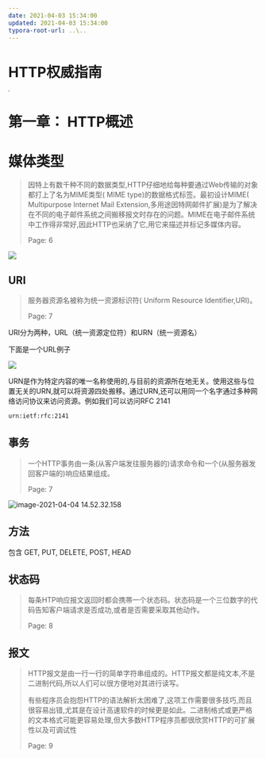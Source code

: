 ```yaml
---
date: 2021-04-03 15:34:00
updated: 2021-04-03 15:34:00
typora-root-url: ..\..
---
```


# HTTP权威指南

<img src="/images/image-2021-04-03-15.40.44.260.png"  style="zoom:18%;" />

# 第一章： HTTP概述



# 媒体类型

> 因特上有数千种不同的数据类型,HTTP仔细地给每种要通过Web传输的对象都打上了名为MIME类型( MIME type)的数据格式标签。最初设计MIME( Multipurpose Internet Mail Extension,多用途因特网邮件扩展)是为了解决在不同的电子邮件系统之间搬移报文时存在的问题。MIME在电子邮件系统中工作得非常好,因此HTTP也采纳了它,用它来描述并标记多媒体内容。
>
> Page: 6

<!-- more -->

![](/images/image-2021-04-03-15.48.48.076.png)

## URI

> 服务器资源名被称为统一资源标识符( Uniform Resource Identifier,URI)。
>
> Page: 7

URI分为两种，URL（统一资源定位符）和URN（统一资源名）

下面是一个URL例子

![](/images/image-2021-04-03-15.51.20.995.png)

URN是作为特定内容的唯一名称使用的,与目前的资源所在地无关。使用这些与位置无关的URN,就可以将资源四处搬移。通过URN,还可以用同一个名字通过多种网络访问协议来访问资源。例如我们可以访问RFC 2141

```txt
urn:ietf:rfc:2141
```

## 事务

> 一个HTTP事务由一条(从客户端发往服务器的)请求命令和一个(从服务器发回客户端的)响应结果组成。
>
> Page: 7

![image-2021-04-04 14.52.32.158](/images/image-2021-04-04-14.52.32.158.png)

## 方法

包含 GET, PUT, DELETE, POST, HEAD

## 状态码

>每条HTP响应报文返回时都会携帯一个状态码。状态码是一个三位数字的代码告知客户端请求是否成功,或者是否需要采取其他动作。
>
>Page: 8

## 报文

>HTTP报文是由一行一行的简单字符串组成的。HTTP报文都是纯文本,不是二进制代码,所以人们可以很方便地对其进行读写。
>
>有些程序员会抱怨HTTP的语法解析太困难了,这项工作需要很多技巧,而且很容易出错,尤其是在设计高速软件的时候更是如此。二进制格式或更严格的文本格式可能更容易处理,但大多数HTTP程序员都很欣赏HTTP的可扩展性以及可调试性
>
>Page: 9











